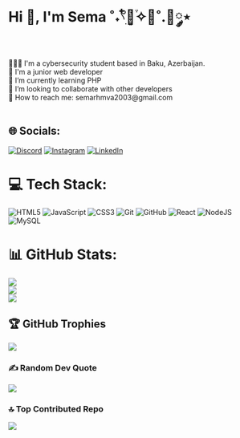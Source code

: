 # Hi 👋, I'm Sema ˚˖𓍢ִ໋🌷͙֒✧🩷˚.🎀༘⋆  
<br>
👩🏻‍💻 I'm a cybersecurity student based in Baku, Azerbaijan.<br>👾 I'm a junior web developer<br>🌱 I’m currently learning PHP<br>👯 I’m looking to collaborate with other developers<br>📧 How to reach me: semarhmva2003@gmail.com<br><br>

## 🌐 Socials:
[![Discord](https://img.shields.io/badge/Discord-%237289DA.svg?logo=discord&logoColor=white)](https://discord.gg/943634140283162675) [![Instagram](https://img.shields.io/badge/Instagram-%23E4405F.svg?logo=Instagram&logoColor=white)](https://instagram.com/jusddsky) [![LinkedIn](https://img.shields.io/badge/LinkedIn-%230077B5.svg?logo=linkedin&logoColor=white)](https://linkedin.com/in/https://www.linkedin.com/in/sema-rehimova-b2732027a/overlay/about-this-profile/?lipi=urn%3Ali%3Apage%3Ad_flagship3_profile_view_base%3BGFWhZjuBTRit%2Bqlt%2Fn93qw%3D%3D) 

# 💻 Tech Stack:
![HTML5](https://img.shields.io/badge/html5-%23E34F26.svg?style=for-the-badge&logo=html5&logoColor=white) ![JavaScript](https://img.shields.io/badge/javascript-%23323330.svg?style=for-the-badge&logo=javascript&logoColor=%23F7DF1E) ![CSS3](https://img.shields.io/badge/css3-%231572B6.svg?style=for-the-badge&logo=css3&logoColor=white) ![Git](https://img.shields.io/badge/git-%23F05033.svg?style=for-the-badge&logo=git&logoColor=white) ![GitHub](https://img.shields.io/badge/github-%23121011.svg?style=for-the-badge&logo=github&logoColor=white) ![React](https://img.shields.io/badge/react-%2320232a.svg?style=for-the-badge&logo=react&logoColor=%2361DAFB) ![NodeJS](https://img.shields.io/badge/node.js-6DA55F?style=for-the-badge&logo=node.js&logoColor=white) ![MySQL](https://img.shields.io/badge/mysql-4479A1.svg?style=for-the-badge&logo=mysql&logoColor=white)

# 📊 GitHub Stats:
![](https://github-readme-stats.vercel.app/api?username=semarhmva&theme=omni&hide_border=true&include_all_commits=false&count_private=false)<br/>
![](https://github-readme-streak-stats.herokuapp.com/?user=semarhmva&theme=omni&hide_border=true)<br/>
![](https://github-readme-stats.vercel.app/api/top-langs/?username=semarhmva&theme=omni&hide_border=true&include_all_commits=false&count_private=false&layout=compact)

## 🏆 GitHub Trophies
![](https://github-profile-trophy.vercel.app/?username=semarhmva&theme=radical&no-frame=false&no-bg=true&margin-w=4)

### ✍️ Random Dev Quote
![](https://quotes-github-readme.vercel.app/api?type=horizontal&theme=merko)

### 🔝 Top Contributed Repo
![](https://github-contributor-stats.vercel.app/api?username=semarhmva&limit=5&theme=dark&combine_all_yearly_contributions=true)


